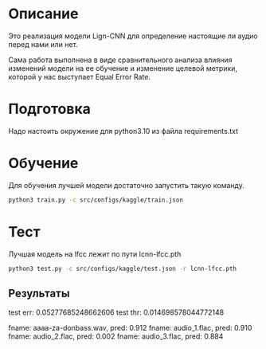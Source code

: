 # Описание

Это реализация модели Lign-CNN для определение настоящие ли аудио перед нами или
нет.

Сама работа выполнена в виде сравнительного анализа влияния изменений модели на
ее обучение и изменение целевой метрики, которой у нас выступает Equal Error
Rate.


# Подготовка

Надо настоить окружение для python3.10 из файла requirements.txt

# Обучение

Для обучения лучшей модели достаточно запустить такую команду.

```bash
python3 train.py -c src/configs/kaggle/train.json
```

# Тест

Лучшая модель на lfcc лежит по пути lcnn-lfcc.pth

```bash
python3 test.py -c src/configs/kaggle/test.json -r lcnn-lfcc.pth
```

## Результаты

test err: 0.05277685248662606
test thr: 0.014698578044772148

fname: aaaa-za-donbass.wav, pred: 0.912
fname: audio_1.flac, pred: 0.910
fname: audio_2.flac, pred: 0.002
fname: audio_3.flac, pred: 0.884